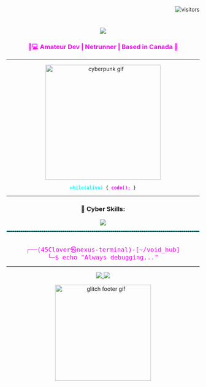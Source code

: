 <!-- Cyberpunk Visitor Badge -->
<p align="right">
  <img src="https://visitor-badge.laobi.icu/badge?page_id=45Clover.45Clover&color=9D00FF&style=flat-square" alt="visitors" />
</p>

<!-- Cyberpunk Typing Banner -->
<h1 align="center">
  <img src="https://readme-typing-svg.herokuapp.com?font=Orbitron&size=35&color=00FFFF&center=true&vCenter=true&width=600&height=70&lines=👁️+ACCESS+GRANTED...;Welcome+to+the+Grid%2C+Runner.;I+am+45Clover...+⚡" />
</h1>

<!-- Cyberpunk Subtitle -->
<h3 align="center" style="color:#ff00ff">
  🧠💻 Amateur Dev | Netrunner | Based in Canada 🍁
</h3>

---

<!-- Glitchy Bio -->
<p align="center">
  <img src="https://media.giphy.com/media/v1.Y2lkPWVjZjA1ZTQ3NWE4a240b3N0a2J4bjZyOGhsZHNnZm9wODlrbWtibWNtc2VqeGh4cyZlcD12MV9naWZzX3NlYXJjaCZjdD1n/y0XAoHQPmv4CQ/giphy.gif" width="300" alt="cyberpunk gif">
</p>

<p align="center">
  <code><b style="color:#00FFFF">while(alive)</b> { <b style="color:#FF00FF">code();</b> }</code>
</p>

---

<!-- Cyberpunk Skill Icons -->
<h3 align="center">🧰 Cyber Skills:</h3>
<p align="center">
  <a href="https://skillicons.dev">
    <img src="https://skillicons.dev/icons?i=linux,py,github,git,vscode,bots,regex&theme=dark" />
  </a>
</p>

<!-- Cool Divider -->
<hr style="border: 1px dashed #00ffff;">

<!-- Terminal Quote -->
<pre align="center"><code style="font-size:16px; color:#FF00FF">
┌──(45Clover㉿nexus-terminal)-[~/void_hub]
└─$ echo "Always debugging..."
</code></pre>

---

<!-- Optional Links or Contacts -->
<p align="center">
  <a href="arasaka@email.com">
    <img src="https://img.shields.io/badge/Email-%23FF007F?style=for-the-badge&logo=gmail&logoColor=white"/>
  </a>
  <a href="https://github.com/45Clover">
    <img src="https://img.shields.io/badge/GitHub-%2300CED1?style=for-the-badge&logo=github&logoColor=white" />
  </a>
</p>

<!-- Cyberpunk GIF Footer -->
<p align="center">
  <img src="https://media.giphy.com/media/v1.Y2lkPWVjZjA1ZTQ3d21wajA2YzRlM3lsOTlzN2hhbDJpamp5ZGYzZTdpbmpiejZkdjlwNCZlcD12MV9naWZzX3NlYXJjaCZjdD1n/Ez7rofV94EpriTjQpq/giphy.gif" width="250px" alt="glitch footer gif">
</p>


